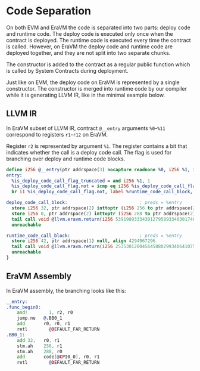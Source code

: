 # Code Separation

On both EVM and EraVM the code is separated into two parts: deploy code and runtime code. The deploy code is executed
only once when the contract is deployed. The runtime code is executed every time the contract is called. However, on
EraVM the deploy code and runtime code are deployed together, and they are not split into two separate chunks.

The constructor is added to the contract as a regular public function which is called by System Contracts during
deployment.

Just like on EVM, the deploy code on EraVM is represented by a single constructor. The constructor is merged into
runtime code by our compiler while it is generating LLVM IR, like in the minimal example below.



## LLVM IR

In EraVM subset of LLVM IR, contract `@__entry` arguments `%0`-`%11` correspond to registers `r1`-`r12` on EraVM.

Register `r2` is represented by argument `%1`. The register contains a bit that indicates whether the call is
a deploy code call. The flag is used for branching over deploy and runtime code blocks.

```llvm
define i256 @__entry(ptr addrspace(3) nocapture readnone %0, i256 %1, i256 %2, i256 %3, i256 %4, i256 %5, i256 %6, i256 %7, i256 %8, i256 %9, i256 %10, i256 %11) local_unnamed_addr #1 personality ptr @__personality {
entry:
  %is_deploy_code_call_flag_truncated = and i256 %1, 1                                                          ; check if the call is a deploy code call
  %is_deploy_code_call_flag.not = icmp eq i256 %is_deploy_code_call_flag_truncated, 0                           ; invert the flag
  br i1 %is_deploy_code_call_flag.not, label %runtime_code_call_block, label %deploy_code_call_block            ; branch to the deploy code block if the flag is set

deploy_code_call_block:                           ; preds = %entry
  store i256 32, ptr addrspace(2) inttoptr (i256 256 to ptr addrspace(2)), align 256                            ; store the offset of the array of immutables
  store i256 0, ptr addrspace(2) inttoptr (i256 288 to ptr addrspace(2)), align 32                              ; store the length of the array of immutables
  tail call void @llvm.eravm.return(i256 53919893334301279589334030174039261352344891250716429051063678533632) ; return the array of immutables using EraVM return ABI data encoding
  unreachable

runtime_code_call_block:                          ; preds = %entry
  store i256 42, ptr addrspace(1) null, align 4294967296                                                        ; store a value to return
  tail call void @llvm.eravm.return(i256 2535301200456458802993406410752)                                      ; return the value using EraVM return ABI data encoding
  unreachable
}
```



## EraVM Assembly

In EraVM assembly, the branching looks like this:

```asm
__entry:
.func_begin0:
	and!	    1, r2, r0
	jump.ne	  @.BB0_1
	add	      r0, r0, r1
	retl	    @DEFAULT_FAR_RETURN
.BB0_1:
	add	32,   r0, r1
	stm.ah	  256, r1
	stm.ah	  288, r0
	add	      code[@CPI0_0], r0, r1
	retl	    @DEFAULT_FAR_RETURN
```
